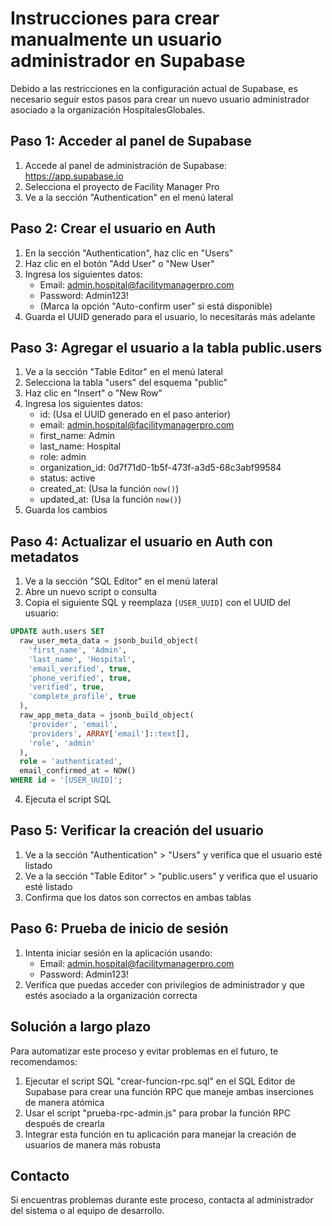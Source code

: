 # Instrucciones para crear manualmente un usuario administrador en Supabase

Debido a las restricciones en la configuración actual de Supabase, es necesario seguir estos pasos para crear un nuevo usuario administrador asociado a la organización HospitalesGlobales.

## Paso 1: Acceder al panel de Supabase

1. Accede al panel de administración de Supabase: https://app.supabase.io
2. Selecciona el proyecto de Facility Manager Pro
3. Ve a la sección "Authentication" en el menú lateral

## Paso 2: Crear el usuario en Auth

1. En la sección "Authentication", haz clic en "Users"
2. Haz clic en el botón "Add User" o "New User"
3. Ingresa los siguientes datos:
   - Email: admin.hospital@facilitymanagerpro.com
   - Password: Admin123!
   - (Marca la opción "Auto-confirm user" si está disponible)
4. Guarda el UUID generado para el usuario, lo necesitarás más adelante

## Paso 3: Agregar el usuario a la tabla public.users

1. Ve a la sección "Table Editor" en el menú lateral
2. Selecciona la tabla "users" del esquema "public"
3. Haz clic en "Insert" o "New Row"
4. Ingresa los siguientes datos:
   - id: (Usa el UUID generado en el paso anterior)
   - email: admin.hospital@facilitymanagerpro.com
   - first_name: Admin
   - last_name: Hospital
   - role: admin
   - organization_id: 0d7f71d0-1b5f-473f-a3d5-68c3abf99584
   - status: active
   - created_at: (Usa la función `now()`)
   - updated_at: (Usa la función `now()`)
5. Guarda los cambios

## Paso 4: Actualizar el usuario en Auth con metadatos

1. Ve a la sección "SQL Editor" en el menú lateral
2. Abre un nuevo script o consulta
3. Copia el siguiente SQL y reemplaza `[USER_UUID]` con el UUID del usuario:

```sql
UPDATE auth.users SET
  raw_user_meta_data = jsonb_build_object(
    'first_name', 'Admin',
    'last_name', 'Hospital',
    'email_verified', true,
    'phone_verified', true,
    'verified', true,
    'complete_profile', true
  ),
  raw_app_meta_data = jsonb_build_object(
    'provider', 'email',
    'providers', ARRAY['email']::text[],
    'role', 'admin'
  ),
  role = 'authenticated',
  email_confirmed_at = NOW()
WHERE id = '[USER_UUID]';
```

4. Ejecuta el script SQL

## Paso 5: Verificar la creación del usuario

1. Ve a la sección "Authentication" > "Users" y verifica que el usuario esté listado
2. Ve a la sección "Table Editor" > "public.users" y verifica que el usuario esté listado
3. Confirma que los datos son correctos en ambas tablas

## Paso 6: Prueba de inicio de sesión

1. Intenta iniciar sesión en la aplicación usando:
   - Email: admin.hospital@facilitymanagerpro.com
   - Password: Admin123!
2. Verifica que puedas acceder con privilegios de administrador y que estés asociado a la organización correcta

## Solución a largo plazo

Para automatizar este proceso y evitar problemas en el futuro, te recomendamos:

1. Ejecutar el script SQL "crear-funcion-rpc.sql" en el SQL Editor de Supabase para crear una función RPC que maneje ambas inserciones de manera atómica
2. Usar el script "prueba-rpc-admin.js" para probar la función RPC después de crearla
3. Integrar esta función en tu aplicación para manejar la creación de usuarios de manera más robusta

## Contacto

Si encuentras problemas durante este proceso, contacta al administrador del sistema o al equipo de desarrollo. 